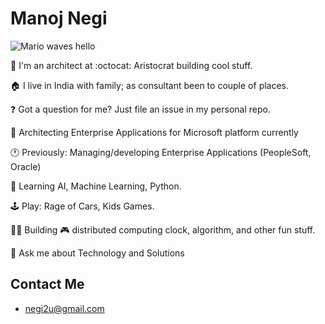 # Manoj Negi

![Mario waves hello](https://media.giphy.com/media/euAnOkLGWtdHG/giphy.gif)

:wave: I'm an architect at :octocat: Aristocrat building cool stuff.

:house: I live in India with family; as consultant been to couple of places.

❓ Got a question for me? Just file an issue in my personal repo.

🔭 Architecting Enterprise Applications for Microsoft platform currently

🕐 Previously: Managing/developing Enterprise Applications (PeopleSoft, Oracle)

🌱 Learning AI, Machine Learning, Python.

:joystick: Play: Rage of Cars, Kids Games.

👷‍♀️ Building 🎮 distributed computing clock, algorithm, and other fun stuff.

💬 Ask me about Technology and Solutions

## Contact Me

* negi2u@gmail.com
